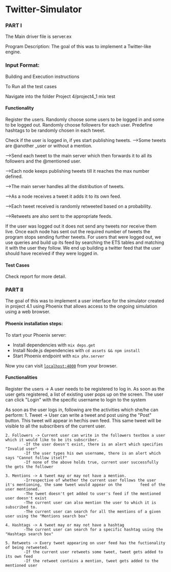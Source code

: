 # Twitter-Simulator


### PART I


The Main driver file is server.ex

Program Description:
The goal of this was to implement a Twitter-like engine.


### Input Format:

Building and Execution instructions

To Run all the test cases

Navigate into the folder Project 4/project4_1
mix test


#### Functionality
Register the users.
Randomly choose some users to be logged in and some to be logged out.
Randomly choose followers for each user.
Predefine hashtags to be randomly chosen in each tweet.

Check if the user is logged in, if yes start publishing tweets.
-->Some tweets are @another _user or without a mention.

-->Send each tweet to the main server which then forwards it to all its followers and the @mentioned user.

-->Each node keeps publishing tweets till it reaches the max number defined.

-->The main server handles all the distribution of tweets.

-->As a node receives a tweet it adds it to its own feed.

-->Each tweet received is randomly retweeted based on a probability.

-->Retweets are also sent to the appropriate feeds.

If the user was logged out it does not send any tweets nor receive them live.
Once each node has sent out the required number of tweets the program stops sending further tweets.
For users that were logged out, we use queries and build up its feed by searching the ETS tables and matching it with the user they follow. We end up building a twitter feed that the user should have received
if they were logged in.

#### Test Cases
Check report for more detail.






### PART II

The goal of this was to implement a user interface for the simulator created in project 4.1 using Phoenix that allows access to the ongoing simulation using a web browser.

#### Phoenix installation steps:
To start your Phoenix server:

  * Install dependencies with `mix deps.get`
  * Install Node.js dependencies with `cd assets && npm install`
  * Start Phoenix endpoint with `mix phx.server`

Now you can visit [`localhost:4000`](http://localhost:4000) from your browser.


#### Functionalities

Register the users -> A user needs to be registered to log in. As soon as the user gets registered, a list of existing user pops up on the screen. The user can click "Login" with the specific username to login to the system

As soon as the user logs in, following are the activities which she/he can perform:
    1. Tweet -> User can write a tweet and post using the "Post" button. This tweet will appear in her/his own feed.
                This same tweet will be visible to all the subscribers of the current user.
                
    2. Followers -> Current user can write in the followers textbox a user which it would like to be its subscriber. 
            -If the user doesn't exist, there is an alert which specifies "Invalid user"
            -If the user types his own username, there is an alert which says "Cannot follow itself"
            -If none of the above holds true, current user successfully the gets the follower
            
    3. Mentions -> A tweet may or may not have a mention.
            -Irrespective of whether the current user follows the user it's mentioning, the same tweet would appear on the        feed of the user mentioned. 
            -The tweet doesn't get added to user's feed if the mentioned user doesn't exist
            -The current user can also mention the user to which it is subscribed to.
            -The current user can search for all the mentions of a given user using the "Mentions search box"
            
    4. Hashtags -> A tweet may or may not have a hashtag
            -The current user can search for a specific hashtag using the "Hashtags search box"
            
    5. Retweets -> Every tweet appearing on user feed has the fuctionality of being retweeted.
            -If the current user retweets some tweet, tweet gets added to its own feed
            -If the retweet contains a mention, tweet gets added to the mentioned user

